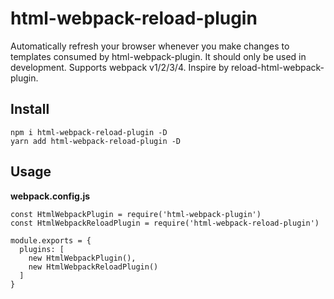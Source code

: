 # html-webpack-reload-plugin
Automatically refresh your browser whenever you make changes to templates consumed by html-webpack-plugin.
It should only be used in development.
Supports webpack v1/2/3/4.
Inspire by reload-html-webpack-plugin.

## Install
```
npm i html-webpack-reload-plugin -D
yarn add html-webpack-reload-plugin -D
```

## Usage

**webpack.config.js**

```
const HtmlWebpackPlugin = require('html-webpack-plugin')
const HtmlWebpackReloadPlugin = require('html-webpack-reload-plugin')

module.exports = {
  plugins: [
    new HtmlWebpackPlugin(),
    new HtmlWebpackReloadPlugin()
  ]
}
```